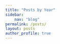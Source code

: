 ```yaml
---
title: "Posts by Year"
sidebar:
    nav: "blog"
permalink: /posts/
layout: posts
author_profile: true
---
```

